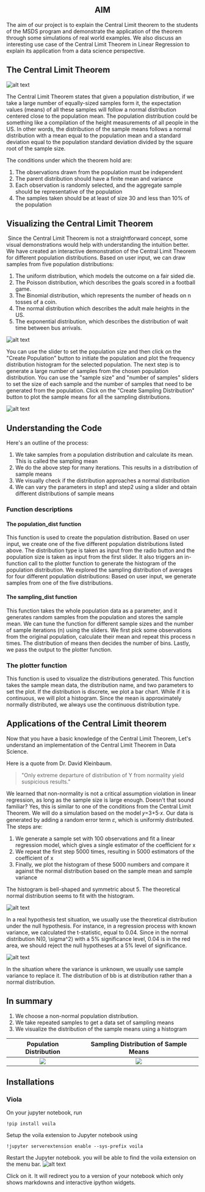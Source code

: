 ## <center>AIM</center>

The aim of our project is to explain the Central Limit theorem to the students of the MSDS program and demonstrate the application of the theorem through some simulations of real world examples. We also discuss an interesting use case of the Central Limit Theorem in Linear Regression to explain its application from a data science perspective.

## The Central Limit Theorem

![alt text](https://github.com/ashwanirajan/Central-Limit-Theorem-USF-MSDS610/blob/main/Images/CLT_img.png)


The Central Limit Theorem states that given a population distribution, if we take a large number of equally-sized samples form it, the expectation values (means) of all these samples will follow a normal distribution centered close to the population mean. The population distribution could be something like a compilation of the height measurements of all people in the US. In other words, the distribution of the sample means follows a normal distribution with a mean equal to the population mean and a standard deviation equal to the population standard deviation divided by the square root of the sample size.

The conditions under which the theorem hold are:
  1) The observations drawn from the population must be independent
  2) The parent distribution should have a finite mean and variance
  3) Each observation is randomly selected, and the aggregate sample should be representative of the population
  4) The samples taken should be at least of size 30 and less than 10% of the population


## Visualizing the Central Limit Theorem 
​
Since the Central Limit Theorem is not a straightforward concept, some visual demonstrations would help with understanding the intuition better. We have created an interactive demonstration of the Central Limit Theorem for different population distributions. Based on user input, we can draw samples from five population distributions: 

  1) The uniform distribution, which models the outcome on a fair sided die.
  2) The Poisson distribution, which describes the goals scored in a football game.
  3) The Binomial distribution, which represents the number of heads on n tosses of a coin.
  4) The normal distribution which describes the adult male heights in the US.
  5) The exponential distribution, which describes the distribution of wait time between bus arrivals.


![alt text](https://github.com/ashwanirajan/Central-Limit-Theorem-USF-MSDS610/blob/main/Images/Choosing_Distribution.png)

You can use the slider to set the population size and then click on the "Create Population" button to initiate the population and plot the frequency distribution histogram for the selected population. The next step is to generate a large number of samples from the chosen population distribution. You can use the "sample size" and "number of samples" sliders to set the size of each sample and the number of samples that need to be generated from the population. Click on the "Create Sampling Distribution" button to plot the sample means for all the sampling distributions.

![alt text](https://github.com/ashwanirajan/Central-Limit-Theorem-USF-MSDS610/blob/main/Images/Sample_Params.png)
  

## Understanding the Code

Here's an outline of the process:

  1) We take samples from a population distribution and calculate its mean. This is called the sampling mean
  2) We do the above step for many iterations. This results in a distribution of sample means
  3) We visually check if the distribution approaches a normal distribution
  4) We can vary the parameters in step1 and step2 using a slider and obtain different distributions of sample means



### Function descriptions​

#### The population_dist function

This function is used to create the population distribution. Based on user input, we create one of the five different population distributions listed above. The distribution type is taken as input from the radio button and the population size is taken as input from the first slider. It also triggers an in-function call to the plotter function to generate the histogram of the population distribution. We explored the sampling distribution of averages for four different population distributions:
​
Based on user input, we generate samples from one of the five distributions.
​
#### The sampling_dist function  ​

This function takes the whole population data as a parameter, and it generates random samples from the population and stores the sample mean. We can tune the function for different sample sizes and the number of sample iterations (n) using the sliders. We first pick some observations from the original population, calculate their mean and repeat this process n times. The distribution of means then decides the number of bins. Lastly, we pass the output to the plotter function.
​
### The plotter function 

This function is used to visualize the distributions generated. This function takes the sample mean data, the distribution name, and two parameters to set the plot. If the distribution is discrete, we plot a bar chart. While if it is continuous, we will plot a histogram. Since the mean is approximately normally distributed, we always use the continuous distribution type. 
​

## Applications of the Central Limit theorem

Now that you have a basic knowledge of the Central Limit Theorem, Let's understand an implementation of the Central Limit Theorem in Data Science.

Here is a quote from Dr. David Kleinbaum. 
> "Only extreme departure of distribution of Y from normality yield suspicious results." 

We learned that non-normality is not a critical assumption violation in linear regression, as long as the sample size is large enough. Doesn't that sound familiar? Yes, this is similar to one of the conditions from the Central Limit Theorem.
We will do a simulation based on the model 𝑦=3+5·𝑥. Our data is generated by adding a random error term 𝜀, which is uniformly distributed. The steps are:
  1) We generate a sample set with 100 observations and fit a linear regression model, which gives a single estimator of the coefficient for x 
  2) We repeat the first step 5000 times, resulting in 5000 estimators of the coefficient of x 
  3) Finally, we plot the histogram of these 5000 numbers and compare it against the normal distribution based on the sample mean and sample variance


The histogram is bell-shaped and symmetric about 5. The theoretical normal distribution seems to 
fit with the histogram.     

![alt text](https://github.com/ashwanirajan/Central-Limit-Theorem-USF-MSDS610/blob/main/Images/Dist_errors2.png)

In a real hypothesis test situation, we usually use the theoretical distribution under the null hypothesis. For instance, in a regression process with known variance, we calculated the t-statistic, equal to 0.04. Since in the normal distribution N(0, \sigma^2) with a 5% significance level, 0.04 is in the red area, we should reject the null hypotheses at a 5% level of significance.

![alt text](https://github.com/ashwanirajan/Central-Limit-Theorem-USF-MSDS610/blob/main/Images/Testing.png)

In the situation where the variance is unknown, we usually use sample variance to replace it. The distribution of bb is at distribution rather than a normal distribution.


## In summary
  1) We choose a non-normal population distribution.
  2) We take repeated samples to get a data set of sampling means 
  3) We visualize the distribution of the sample means using a histogram
    
Population Distribution             |  Sampling Distribution of Sample Means
:-------------------------:|:-------------------------:
![](https://github.com/ashwanirajan/Central-Limit-Theorem-USF-MSDS610/blob/main/Images/population_dist.png)  |  ![](https://github.com/ashwanirajan/Central-Limit-Theorem-USF-MSDS610/blob/main/Images/Sample_dist.png)


## Installations

### Viola
On your jupyter notebook, run 
```console 
!pip install voila
```

Setup the voila extension to Jupyter notebook using 
```console
!jupyter serverextension enable --sys-prefix voila
```

Restart the Jupyter notebook. you will be able to find the voila extension on the menu bar. 
 ![alt text](https://github.com/ashwanirajan/Central-Limit-Theorem-USF-MSDS610/blob/main/Images/voila.png)
 
Click on it. It will redirect you to a version of your notebook which only shows markdowns and interactive ipython widgets. 
 
